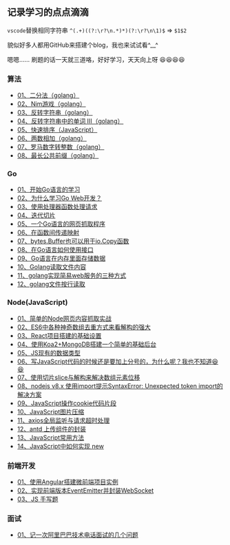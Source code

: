 ## 记录学习的点点滴滴

`vscode`替换相同字符串
`^(.+)((?:\r?\n.*)*)(?:\r?\n\1)$` => `$1$2`

貌似好多人都用GitHub来搭建个blog，我也来试试看^__^

嗯嗯…… 刷题的话一天就三道咯，好好学习，天天向上呀 :laughing::laughing::laughing::laughing:


### 算法
- [01、二分法（golang）](https://github.com/Vexth/blog/issues/23)
- [02、Nim游戏（golang）](https://github.com/Vexth/blog/issues/24)
- [03、反转字符串（golang）](https://github.com/Vexth/blog/issues/25)
- [04、反转字符串中的单词 III（golang）](https://github.com/Vexth/blog/issues/26)
- [05、快速排序（JavaScript）](https://github.com/Vexth/blog/issues/33)
- [06、两数相加（golang）](https://github.com/Vexth/blog/issues/39)
- [07、罗马数字转整数（golang）](https://github.com/Vexth/blog/issues/40)
- [08、最长公共前缀（golang）](https://github.com/Vexth/blog/issues/41)

### Go
- [01、开始Go语言的学习](https://github.com/Vexth/blog/issues/1)
- [02、为什么学习Go Web开发？](https://github.com/Vexth/blog/issues/2)
- [03、使用处理器函数处理请求](https://github.com/Vexth/blog/issues/3)
- [04、迭代切片](https://github.com/Vexth/blog/issues/4)
- [05、一个Go语言的网页抓取程序](https://github.com/Vexth/blog/issues/7)
- [06、在函数间传递映射](https://github.com/Vexth/blog/issues/8)
- [07、bytes.Buffer也可以用于io.Copy函数](https://github.com/Vexth/blog/issues/9)
- [08、在Go语言如何使用接口](https://github.com/Vexth/blog/issues/10)
- [09、Go语言在内存里面存储数据](https://github.com/Vexth/blog/issues/11)
- [10、Golang读取文件内容](https://github.com/Vexth/blog/issues/18)
- [11、golang实现简易web服务的三种方式](https://github.com/Vexth/blog/issues/19)
- [12、golang文件按行读取](https://github.com/Vexth/blog/issues/20)

### Node(JavaScript)
- [01、简单的Node网页内容抓取实战](https://github.com/Vexth/blog/issues/5)
- [02、ES6中各种神奇数组去重方式来看解构的强大](https://github.com/Vexth/blog/issues/6)
- [03、React项目搭建的基础设置](https://github.com/Vexth/blog/issues/12)
- [04、使用Koa2+MongoDB搭建一个简单的基础后台](https://github.com/Vexth/blog/issues/13)
- [05、JS现有的数据类型](https://github.com/Vexth/blog/issues/14)
- [06、写JavaScript代码的时候还是要加上分号的，为什么呢？我也不知道:laughing::laughing:](https://github.com/Vexth/blog/issues/15)
- [07、使用切片slice与解构来解决数组元素位移](https://github.com/Vexth/blog/issues/16)
- [08、nodejs v8.x 使用import提示SyntaxError: Unexpected token import的解决方案](https://github.com/Vexth/blog/issues/21)
- [09、JavaScript操作cookie代码片段](https://github.com/Vexth/blog/issues/27)
- [10、JavaScript图片压缩](https://github.com/Vexth/blog/issues/28)
- [11、axios全局监听与请求超时处理](https://github.com/Vexth/blog/issues/29)
- [12、antd 上传组件的封装](https://github.com/Vexth/blog/issues/35)
- [13、JavaScript常用方法](https://github.com/Vexth/blog/issues/36)
- [14、JavaScript中如何实现 new](https://github.com/Vexth/blog/issues/37)

### 前端开发
- [01、使用Angular搭建微前端项目实例](https://github.com/Vexth/blog/issues/38)
- [02、实现前端版本EventEmitter并封装WebSocket](https://github.com/Vexth/blog/issues/67)
- [03、JS 手写题](https://github.com/Vexth/blog/issues/68)

### 面试
- [01、记一次阿里巴巴技术电话面试的几个问题](https://github.com/Vexth/blog/issues/17)

